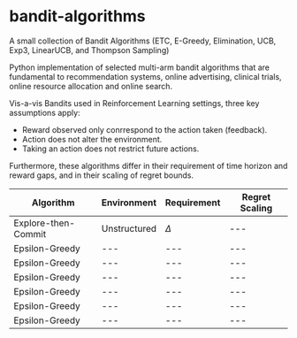 # bandit-algorithms
A small collection of Bandit Algorithms (ETC, E-Greedy, Elimination, UCB, Exp3, LinearUCB, and Thompson Sampling)

Python implementation of selected multi-arm bandit algorithms that are fundamental to recommendation systems, online advertising, clinical trials, online resource allocation and online search.

Vis-a-vis Bandits used in Reinforcement Learning settings, three key assumptions apply:
- Reward observed only conrrespond to the action taken (feedback).
- Action does not alter the environment.
- Taking an action does not restrict future actions.

Furthermore, these algorithms differ in their requirement of time horizon and reward gaps, and in their scaling of regret bounds.



| Algorithm | Environment | Requirement | Regret Scaling |
| --- | --- | --- | --- |
| Explore-then-Commit | Unstructured | $\Delta$ | --- |
| Epsilon-Greedy | --- | --- | --- |
| Epsilon-Greedy | --- | --- | --- |
| Epsilon-Greedy | --- | --- | --- |
| Epsilon-Greedy | --- | --- | --- |
| Epsilon-Greedy | --- | --- | --- |
| Epsilon-Greedy | --- | --- | --- |
